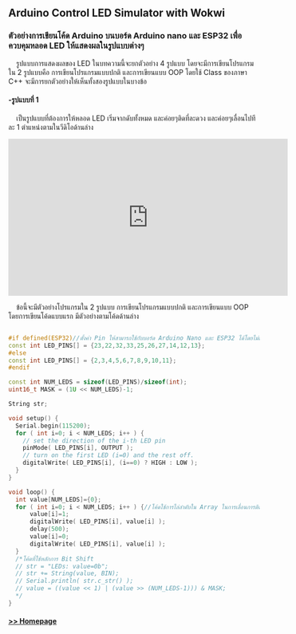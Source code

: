 


## Arduino Control LED Simulator with Wokwi




### ตัวอย่างการเขียนโค้ด Arduino บนบอร์ด Arduino nano และ ESP32 เพื่อควบคุมหลอด LED ให้แสดงผลในรูปแบบต่างๆ

&nbsp;&nbsp;&nbsp;&nbsp;รูปแบบการแสดงผลของ LED ในบทความนี้จะยกตัวอย่าง 4 รูปแบบ โดยจะมีการเขียนโปรแกรมใน 2 รูปแบบคือ การเขียนโปรแกรมแบบปกติ และการเขียนแบบ OOP โดยใช้ Class ของภาษา C++ จะมีการยกตัวอย่างให้เห็นทั้งสองรูปแบบในบางข้อ


#### -รูปแบบที่ 1 

&nbsp;&nbsp;&nbsp;&nbsp;เป็นรูปแบบที่ต้องการให้หลอด LED เริ่มจากดับทั้งหมด และค่อยๆติดที่ละดวง และค่อยๆเลื่อนไปทีละ 1 ตำแหน่งตามในวีดิโอด้านล่าง
  
  
 
<iframe width="560" height="315" src="https://www.youtube.com/embed/3cFXFMgyOkc" title="YouTube video player" frameborder="0" allow="accelerometer; autoplay; clipboard-write; encrypted-media; gyroscope; picture-in-picture" allowfullscreen></iframe>


&nbsp;&nbsp;&nbsp;&nbsp;ข้อนี้จะมีตัวอย่างโปรแกรมใน 2 รูปแบบ การเขียนโปรแกรมแบบปกติ และการเขียนแบบ OOP โดยการเขียนโค้ดแบบแรก มีตัวอย่างตามโค้ดด้านล่าง

```C++

#if defined(ESP32)//ตั้งค่า Pin ให้สามารถใช้กับบอร์ด Arduino Nano และ ESP32 ได้โดยไม่ต้องเปลี่ยน Setting Pin
const int LED_PINS[] = {23,22,32,33,25,26,27,14,12,13};
#else
const int LED_PINS[] = {2,3,4,5,6,7,8,9,10,11};
#endif

const int NUM_LEDS = sizeof(LED_PINS)/sizeof(int);
uint16_t MASK = (1U << NUM_LEDS)-1;

String str;

void setup() {
  Serial.begin(115200);
  for ( int i=0; i < NUM_LEDS; i++ ) {
    // set the direction of the i-th LED pin
    pinMode( LED_PINS[i], OUTPUT ); 
    // turn on the first LED (i=0) and the rest off. 
    digitalWrite( LED_PINS[i], (i==0) ? HIGH : LOW );
  }
}

void loop() {
  int value[NUM_LEDS]={0};
  for ( int i=0; i < NUM_LEDS; i++ ) {//โค้ดใช้การไล่ลำดับใน Array ในการเลื่อนการติดของ LED
      value[i]=1;
      digitalWrite( LED_PINS[i], value[i] );  
      delay(500);
      value[i]=0;
      digitalWrite( LED_PINS[i], value[i] );  
  }
  /*โค้ดที่ใช้หลักการ Bit Shift 
  // str = "LEDs: value=0b";
  // str += String(value, BIN);
  // Serial.println( str.c_str() );
  // value = ((value << 1) | (value >> (NUM_LEDS-1))) & MASK;
  */
}

```







#### [>> Homepage](https://pkrittapon.github.io)


